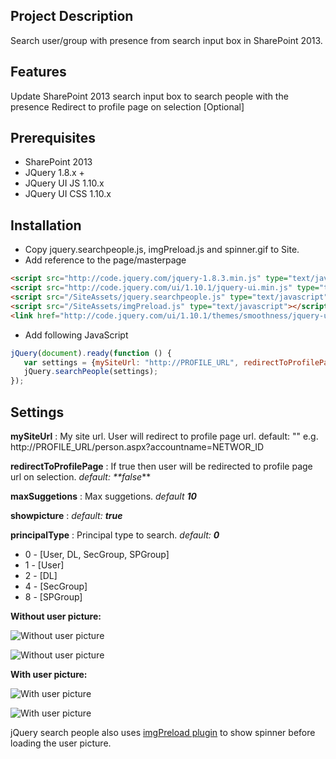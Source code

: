 Project Description
--------------------------------------

Search user/group with presence from search input box in SharePoint 2013. 

Features
--------------------------------------

Update SharePoint 2013 search input box to search people with the presence
Redirect to profile page on selection [Optional] 

Prerequisites
--------------------------------------

- SharePoint 2013
- JQuery 1.8.x +
- JQuery UI JS 1.10.x
- JQuery UI CSS 1.10.x

Installation
--------------------------------------

- Copy jquery.searchpeople.js, imgPreload.js and spinner.gif to Site.
- Add reference to the page/masterpage
```html
<script src="http://code.jquery.com/jquery-1.8.3.min.js" type="text/javascript"></script>
<script src="http://code.jquery.com/ui/1.10.1/jquery-ui.min.js" type="text/javascript"></script>
<script src="/SiteAssets/jquery.searchpeople.js" type="text/javascript"></script>
<script src="/SiteAssets/imgPreload.js" type="text/javascript"></script>
<link href="http://code.jquery.com/ui/1.10.1/themes/smoothness/jquery-ui.css" type="text/css"/>
```
- Add following JavaScript
```js
jQuery(document).ready(function () {
   var settings = {mySiteUrl: "http://PROFILE_URL", redirectToProfilePage: false, maxSuggetions: 20, showpicture: true, principleType: 1}
   jQuery.searchPeople(settings); 
}); 
```
Settings
--------------------------------------

**mySiteUrl** : 
My site url. User will redirect to profile page url. default: ""
e.g.  http://PROFILE_URL/person.aspx?accountname=NETWOR_ID 

**redirectToProfilePage** : 
    If true then user will be redirected to profile page url on selection. _default: **false_**

**maxSuggetions** : 
    Max suggetions. _default **10**_

**showpicture** : 
    _default: **true**_

**principalType** : 
    Principal type to search. _default: **0**_

* 0 - [User, DL, SecGroup, SPGroup]
* 1 - [User]
* 2 - [DL]
* 4 - [SecGroup]
* 8 - [SPGroup]

**Without user picture:**

![Without user picture](https://www.codeplex.com/Download?ProjectName=spsearchuserautocomplete&DownloadId=868511)

![Without user picture](https://www.codeplex.com/Download?ProjectName=spsearchuserautocomplete&DownloadId=868512)

**With user picture:**

![With user picture](https://www.codeplex.com/Download?ProjectName=spsearchuserautocomplete&DownloadId=876970)

![With user picture](https://www.codeplex.com/Download?ProjectName=spsearchuserautocomplete&DownloadId=876971)

jQuery search people also uses [imgPreload plugin](http://denysonique.github.io/imgPreload/) to show spinner before loading the user picture.
